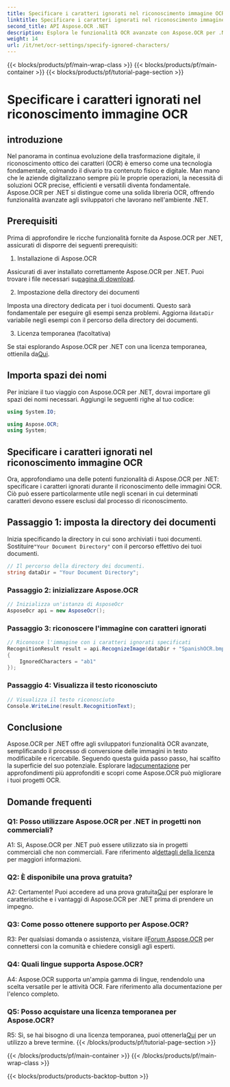 ```yaml
---
title: Specificare i caratteri ignorati nel riconoscimento immagine OCR
linktitle: Specificare i caratteri ignorati nel riconoscimento immagine OCR
second_title: API Aspose.OCR .NET
description: Esplora le funzionalità OCR avanzate con Aspose.OCR per .NET. Efficiente, accurato e intuitivo per gli sviluppatori.
weight: 14
url: /it/net/ocr-settings/specify-ignored-characters/
---
```


{{< blocks/products/pf/main-wrap-class >}}
{{< blocks/products/pf/main-container >}}
{{< blocks/products/pf/tutorial-page-section >}}

# Specificare i caratteri ignorati nel riconoscimento immagine OCR

## introduzione

Nel panorama in continua evoluzione della trasformazione digitale, il riconoscimento ottico dei caratteri (OCR) è emerso come una tecnologia fondamentale, colmando il divario tra contenuto fisico e digitale. Man mano che le aziende digitalizzano sempre più le proprie operazioni, la necessità di soluzioni OCR precise, efficienti e versatili diventa fondamentale. Aspose.OCR per .NET si distingue come una solida libreria OCR, offrendo funzionalità avanzate agli sviluppatori che lavorano nell'ambiente .NET.

## Prerequisiti

Prima di approfondire le ricche funzionalità fornite da Aspose.OCR per .NET, assicurati di disporre dei seguenti prerequisiti:

1. Installazione di Aspose.OCR

 Assicurati di aver installato correttamente Aspose.OCR per .NET. Puoi trovare i file necessari su[pagina di download](https://releases.aspose.com/ocr/net/).

2. Impostazione della directory dei documenti

 Imposta una directory dedicata per i tuoi documenti. Questo sarà fondamentale per eseguire gli esempi senza problemi. Aggiorna il`dataDir` variabile negli esempi con il percorso della directory dei documenti.

3. Licenza temporanea (facoltativa)

Se stai esplorando Aspose.OCR per .NET con una licenza temporanea, ottienila da[Qui](https://purchase.aspose.com/temporary-license/).

## Importa spazi dei nomi

Per iniziare il tuo viaggio con Aspose.OCR per .NET, dovrai importare gli spazi dei nomi necessari. Aggiungi le seguenti righe al tuo codice:

```csharp
using System.IO;

using Aspose.OCR;
using System;
```

## Specificare i caratteri ignorati nel riconoscimento immagine OCR

Ora, approfondiamo una delle potenti funzionalità di Aspose.OCR per .NET: specificare i caratteri ignorati durante il riconoscimento delle immagini OCR. Ciò può essere particolarmente utile negli scenari in cui determinati caratteri devono essere esclusi dal processo di riconoscimento.

## Passaggio 1: imposta la directory dei documenti

 Inizia specificando la directory in cui sono archiviati i tuoi documenti. Sostituire`"Your Document Directory"` con il percorso effettivo dei tuoi documenti.

```csharp
// Il percorso della directory dei documenti.
string dataDir = "Your Document Directory";
```

### Passaggio 2: inizializzare Aspose.OCR

```csharp
// Inizializza un'istanza di AsposeOcr
AsposeOcr api = new AsposeOcr();
```

### Passaggio 3: riconoscere l'immagine con caratteri ignorati

```csharp
// Riconosce l'immagine con i caratteri ignorati specificati
RecognitionResult result = api.RecognizeImage(dataDir + "SpanishOCR.bmp", new RecognitionSettings
{
    IgnoredCharacters = "ab1"
});
```

### Passaggio 4: Visualizza il testo riconosciuto

```csharp
// Visualizza il testo riconosciuto
Console.WriteLine(result.RecognitionText);
```

## Conclusione

 Aspose.OCR per .NET offre agli sviluppatori funzionalità OCR avanzate, semplificando il processo di conversione delle immagini in testo modificabile e ricercabile. Seguendo questa guida passo passo, hai scalfito la superficie del suo potenziale. Esplorare la[documentazione](https://reference.aspose.com/ocr/net/) per approfondimenti più approfonditi e scopri come Aspose.OCR può migliorare i tuoi progetti OCR.

## Domande frequenti

### Q1: Posso utilizzare Aspose.OCR per .NET in progetti non commerciali?

 A1: Sì, Aspose.OCR per .NET può essere utilizzato sia in progetti commerciali che non commerciali. Fare riferimento al[dettagli della licenza](https://purchase.aspose.com/buy) per maggiori informazioni.

### Q2: È disponibile una prova gratuita?

 A2: Certamente! Puoi accedere ad una prova gratuita[Qui](https://releases.aspose.com/) per esplorare le caratteristiche e i vantaggi di Aspose.OCR per .NET prima di prendere un impegno.

### Q3: Come posso ottenere supporto per Aspose.OCR?

 R3: Per qualsiasi domanda o assistenza, visitare il[Forum Aspose.OCR](https://forum.aspose.com/c/ocr/16) per connettersi con la comunità e chiedere consigli agli esperti.

### Q4: Quali lingue supporta Aspose.OCR?

A4: Aspose.OCR supporta un'ampia gamma di lingue, rendendolo una scelta versatile per le attività OCR. Fare riferimento alla documentazione per l'elenco completo.

### Q5: Posso acquistare una licenza temporanea per Aspose.OCR?

 R5: Sì, se hai bisogno di una licenza temporanea, puoi ottenerla[Qui](https://purchase.aspose.com/temporary-license/) per un utilizzo a breve termine.
{{< /blocks/products/pf/tutorial-page-section >}}

{{< /blocks/products/pf/main-container >}}
{{< /blocks/products/pf/main-wrap-class >}}

{{< blocks/products/products-backtop-button >}}
